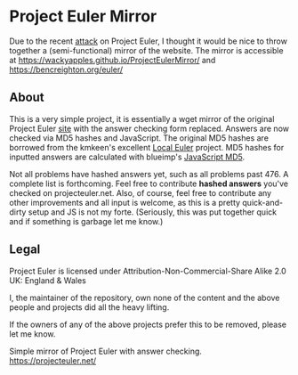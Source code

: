 # Project Euler Mirror
Due to the recent [attack](https://projecteuler.net/news) on Project Euler, I thought it would be nice to throw together a (semi-functional) mirror of the website. The mirror is accessible at https://wackyapples.github.io/ProjectEulerMirror/ and https://bencreighton.org/euler/

## About
This is a very simple project, it is essentially a wget mirror of the original Project Euler [site](https://projecteuler.net/) with the answer checking form replaced. Answers are now checked via MD5 hashes and JavaScript. The original MD5 hashes are borrowed from the kmkeen's excellent [Local Euler](http://kmkeen.com/local-euler/) project. MD5 hashes for inputted answers are calculated with blueimp's [JavaScript MD5](https://github.com/blueimp/JavaScript-MD5).

Not all problems have hashed answers yet, such as all problems past 476. A complete list is forthcoming. Feel free to contribute **hashed answers** you've checked on projecteuler.net. Also, of course, feel free to contribute any other improvements and all input is welcome, as this is a pretty quick-and-dirty setup and JS is not my forte. (Seriously, this was put together quick and if something is garbage let me know.)

## Legal
Project Euler is licensed under Attribution-Non-Commercial-Share Alike 2.0 UK: England & Wales

I, the maintainer of the repository, own none of the content and the above people and projects did all the heavy lifting.

If the owners of any of the above projects prefer this to be removed, please let me know.

Simple mirror of Project Euler with answer checking. https://projecteuler.net/
